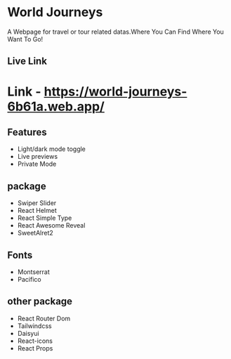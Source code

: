 # World Journeys
A Webpage for travel or tour related datas.Where You Can Find Where You Want To Go!
## Live Link
# Link - https://world-journeys-6b61a.web.app/
## Features
- Light/dark mode toggle
- Live previews
- Private Mode
## package
- Swiper Slider
- React Helmet
- React Simple Type
- React Awesome Reveal
- SweetAlret2
## Fonts
- Montserrat
- Pacifico
## other package
- React Router Dom
- Tailwindcss
- Daisyui
- React-icons
- React Props
